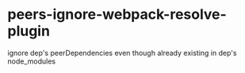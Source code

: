 # peers-ignore-webpack-resolve-plugin
ignore dep's peerDependencies even though already existing in dep's node_modules
